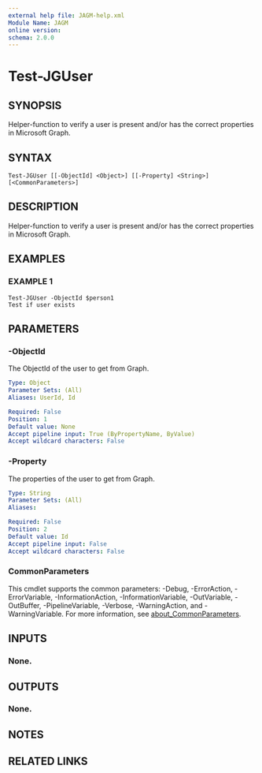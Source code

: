 ```yaml
---
external help file: JAGM-help.xml
Module Name: JAGM
online version:
schema: 2.0.0
---
```


# Test-JGUser

## SYNOPSIS
Helper-function to verify a user is present and/or has the correct properties in Microsoft Graph.

## SYNTAX

```
Test-JGUser [[-ObjectId] <Object>] [[-Property] <String>] [<CommonParameters>]
```

## DESCRIPTION
Helper-function to verify a user is present and/or has the correct properties in Microsoft Graph.

## EXAMPLES

### EXAMPLE 1
```
Test-JGUser -ObjectId $person1
Test if user exists
```

## PARAMETERS

### -ObjectId
The ObjectId of the user to get from Graph.

```yaml
Type: Object
Parameter Sets: (All)
Aliases: UserId, Id

Required: False
Position: 1
Default value: None
Accept pipeline input: True (ByPropertyName, ByValue)
Accept wildcard characters: False
```

### -Property
The properties of the user to get from Graph.

```yaml
Type: String
Parameter Sets: (All)
Aliases:

Required: False
Position: 2
Default value: Id
Accept pipeline input: False
Accept wildcard characters: False
```

### CommonParameters
This cmdlet supports the common parameters: -Debug, -ErrorAction, -ErrorVariable, -InformationAction, -InformationVariable, -OutVariable, -OutBuffer, -PipelineVariable, -Verbose, -WarningAction, and -WarningVariable. For more information, see [about_CommonParameters](http://go.microsoft.com/fwlink/?LinkID=113216).

## INPUTS

### None.
## OUTPUTS

### None.
## NOTES

## RELATED LINKS

